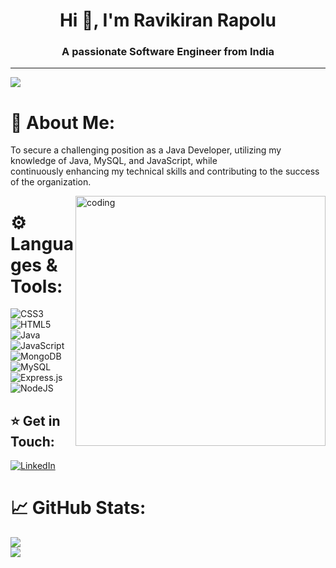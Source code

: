 <h1 align="center">Hi 👋, I'm Ravikiran Rapolu</h1>
<h3 align="center">A passionate Software Engineer from India</h3>

---
[![](https://visitcount.itsvg.in/api?id=ravi-143kiran&icon=0&color=12)](https://visitcount.itsvg.in)



<h1>
  
</h1>

# 💫 About Me:
To secure a challenging position as a Java Developer, utilizing my knowledge of Java, MySQL, and JavaScript, while<br>continuously enhancing my technical skills and contributing to the success of the organization.


<img align="right" alt="coding" width="400" src="https://user-images.githubusercontent.com/55389276/140866485-8fb1c876-9a8f-4d6a-98dc-08c4981eaf70.gif">
<h1>



  
</h1>

# ⚙ Languages & Tools:
![CSS3](https://img.shields.io/badge/css3-%231572B6.svg?style=for-the-badge&logo=css3&logoColor=white) ![HTML5](https://img.shields.io/badge/html5-%23E34F26.svg?style=for-the-badge&logo=html5&logoColor=white) ![Java](https://img.shields.io/badge/java-%23ED8B00.svg?style=for-the-badge&logo=java&logoColor=white) ![JavaScript](https://img.shields.io/badge/javascript-%23323330.svg?style=for-the-badge&logo=javascript&logoColor=%23F7DF1E) ![MongoDB](https://img.shields.io/badge/MongoDB-%234ea94b.svg?style=for-the-badge&logo=mongodb&logoColor=white) ![MySQL](https://img.shields.io/badge/mysql-%2300f.svg?style=for-the-badge&logo=mysql&logoColor=white) ![Express.js](https://img.shields.io/badge/express.js-%23404d59.svg?style=for-the-badge&logo=express&logoColor=%2361DAFB) ![NodeJS](https://img.shields.io/badge/node.js-6DA55F?style=for-the-badge&logo=node.js&logoColor=white)

## ⭐ Get in Touch:
[![LinkedIn](https://img.shields.io/badge/LinkedIn-%230077B5.svg?logo=linkedin&logoColor=white)](https://linkedin.com/in/ravikiran-rapolu-25147618a) 

# 📈 GitHub Stats:
![](https://github-readme-stats.vercel.app/api?username=Ravi&theme=dark&hide_border=false&include_all_commits=false&count_private=false)<br/>
![](https://github-readme-streak-stats.herokuapp.com/?user=Ravi&theme=dark&hide_border=false)<br/>


<!-- Proudly created with GPRM ( https://gprm.itsvg.in ) -->
